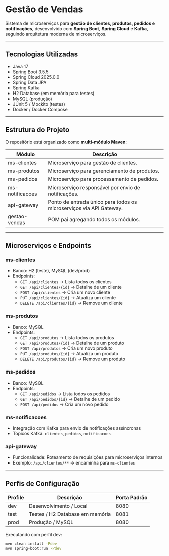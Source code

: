 # Gestão de Vendas

Sistema de microserviços para **gestão de clientes, produtos, pedidos e notificações**, desenvolvido com **Spring Boot**, **Spring Cloud** e **Kafka**, seguindo arquitetura moderna de microserviços.

---

## Tecnologias Utilizadas

- Java 17
- Spring Boot 3.5.5
- Spring Cloud 2025.0.0
- Spring Data JPA
- Spring Kafka
- H2 Database (em memória para testes)
- MySQL (produção)
- JUnit 5 / Mockito (testes)
- Docker / Docker Compose

---

## Estrutura do Projeto

O repositório está organizado como **multi-módulo Maven**:

| Módulo             | Descrição                                               |
|-------------------|--------------------------------------------------------|
| ms-clientes       | Microserviço para gestão de clientes.                 |
| ms-produtos       | Microserviço para gerenciamento de produtos.          |
| ms-pedidos        | Microserviço para processamento de pedidos.           |
| ms-notificacoes   | Microserviço responsável por envio de notificações.   |
| api-gateway       | Ponto de entrada único para todos os microserviços via API Gateway. |
| gestao-vendas     | POM pai agregando todos os módulos.                   |

---

## Microserviços e Endpoints

### ms-clientes
- Banco: H2 (teste), MySQL (dev/prod)
- Endpoints:
    - `GET /api/clientes` → Lista todos os clientes
    - `GET /api/clientes/{id}` → Detalhe de um cliente
    - `POST /api/clientes` → Cria um novo cliente
    - `PUT /api/clientes/{id}` → Atualiza um cliente
    - `DELETE /api/clientes/{id}` → Remove um cliente

### ms-produtos
- Banco: MySQL
- Endpoints:
    - `GET /api/produtos` → Lista todos os produtos
    - `GET /api/produtos/{id}` → Detalhe de um produto
    - `POST /api/produtos` → Cria um novo produto
    - `PUT /api/produtos/{id}` → Atualiza um produto
    - `DELETE /api/produtos/{id}` → Remove um produto

### ms-pedidos
- Banco: MySQL
- Endpoints:
    - `GET /api/pedidos` → Lista todos os pedidos
    - `GET /api/pedidos/{id}` → Detalhe de um pedido
    - `POST /api/pedidos` → Cria um novo pedido

### ms-notificacoes
- Integração com Kafka para envio de notificações assíncronas
- Tópicos Kafka: `clientes`, `pedidos`, `notificacoes`

### api-gateway
- Funcionalidade: Roteamento de requisições para microserviços internos
- Exemplo: `/api/clientes/**` → encaminha para `ms-clientes`

---

## Perfis de Configuração

| Profile | Descrição                        | Porta Padrão |
|---------|---------------------------------|--------------|
| dev     | Desenvolvimento / Local          | 8080         |
| test    | Testes / H2 Database em memória | 8081         |
| prod    | Produção / MySQL                 | 8080         |

Executando com perfil dev:

```bash
mvn clean install -Pdev
mvn spring-boot:run -Pdev
